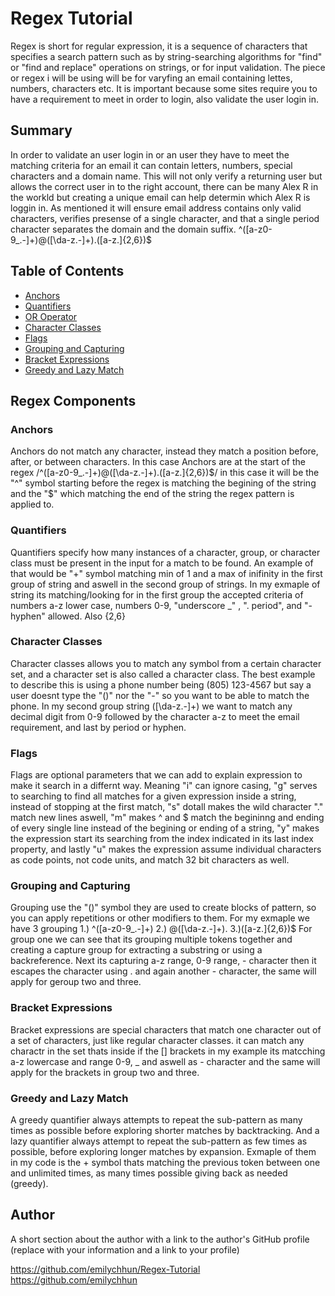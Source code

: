 # Regex Tutorial
Regex is short for regular expression, it is a sequence of characters that specifies a search pattern such as  by string-searching algorithms for "find" or "find and replace" operations on strings, or for input validation. The piece or regex i will be using will be for varyfing an email containing lettes, numbers, characters etc. It is important because some sites require you to have a requirement to meet in order to login, also validate the user login in.

## Summary
In order to validate an user login in or an user they have to meet the matching criteria for an email it can contain letters, numbers, special characters and a domain name. This will not only verify a returning user but allows the correct user in to the right account, there can be many Alex R in the workld but creating a unique email can help determin which Alex R is loggin in. As mentioned it will ensure email address contains only valid characters, verifies presense of a single character, and that a single period character separates the domain and the domain suffix. ^([a-z0-9_\.-]+)@([\da-z\.-]+)\.([a-z\.]{2,6})$



## Table of Contents

- [Anchors](#anchors)
- [Quantifiers](#quantifiers)
- [OR Operator](#or-operator)
- [Character Classes](#character-classes)
- [Flags](#flags)
- [Grouping and Capturing](#grouping-and-capturing)
- [Bracket Expressions](#bracket-expressions)
- [Greedy and Lazy Match](#greedy-and-lazy-match)


## Regex Components

### Anchors
Anchors do not match any character, instead they match a position before, after, or between characters. In this case Anchors are at the start of the regex /^([a-z0-9_\.-]+)@([\da-z\.-]+)\.([a-z\.]{2,6})$/ in this case it will be the "^" symbol starting before the regex is matching the begining of the string and the "$" which matching the end of the string the regex pattern is applied to. 

### Quantifiers
Quantifiers specify how many instances of a character, group, or character class must be present in the input for a match to be found. An example of that would be "+" symbol matching min of 1 and a max of inifinity in the first group of string and aswell in the second group of strings. In my exmaple of string its matching/looking for in the first group the accepted criteria of numbers a-z lower case,  numbers 0-9, "underscore _" , ". period", and "- hyphen" allowed. Also {2,6}


### Character Classes
Character classes allows you to match  any symbol from a certain character set, and a character set is also called a character class. The best example to describe this is using a phone number being (805) 123-4567 but say a user doesnt type the "()" nor the "-" so you want to be able to match the phone. In my second group string ([\da-z\.-]+) we want to match any decimal digit from 0-9 followed by the character a-z to meet the email requirement, and last by period or hyphen.

### Flags
Flags are optional parameters that we can add to explain expression to make it search in a differnt way. Meaning "i" can ignore casing, "g" serves to searching to find all matches for a given expression inside a string, instead of stopping at the first match, "s" dotall makes the wild character "." match new lines aswell, "m" makes ^ and $ match the begininng and ending of every single line instead of the begining or ending of a string, "y" makes the expression start its searching from the index indicated in its last index property, and lastly "u" makes the expression assume individual characters as code points, not code units, and match 32 bit characters as well.


### Grouping and Capturing
Grouping use the "()" symbol they are used to create blocks of pattern, so you can apply repetitions or other modifiers to them. For my exmaple we have 3 grouping 1.) ^([a-z0-9_\.-]+)    2.) @([\da-z\.-]+)\.  3.)([a-z\.]{2,6})$ For group one we can see that its grouping multiple tokens together and creating a capture group for extracting a substring or using a backreference. Next its capturing a-z range, 0-9 range, - character then it escapes  the character using \. and again another - character, the same will apply for geroup two and three.

### Bracket Expressions
Bracket expressions are special characters that match one character out of a set of characters, just like regular character classes. it can match any charactr in the set thats inside if the [] brackets in my example its matcching a-z lowercase and range 0-9, _ and aswell as - character and the same will apply for the brackets in group two and three. 


### Greedy and Lazy Match
A greedy quantifier always attempts to repeat the sub-pattern as many times as possible before exploring shorter matches by backtracking. And a lazy quantifier always attempt to repeat the sub-pattern as few times as possible, before exploring longer matches by expansion. Exmaple of them in my code is the + symbol thats matching the previous token between one and unlimited times, as many times possible giving back as needed (greedy).


## Author

A short section about the author with a link to the author's GitHub profile (replace with your information and a link to your profile)


https://github.com/emilychhun/Regex-Tutorial
https://github.com/emilychhun

